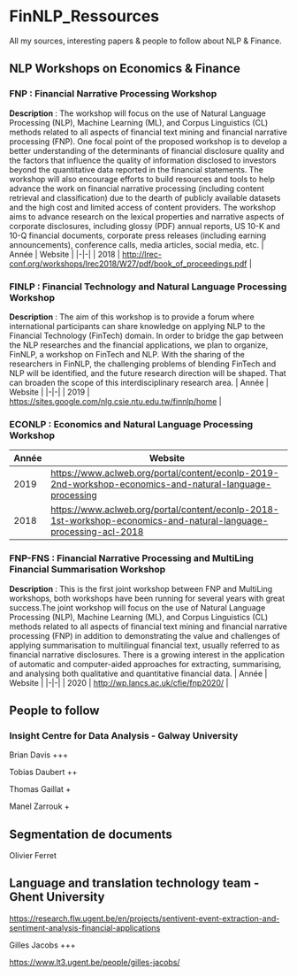 # FinNLP_Ressources
All my sources, interesting papers &amp; people to follow about NLP &amp; Finance.

## NLP Workshops on Economics & Finance 
### FNP : Financial Narrative Processing Workshop
**Description** : The workshop will focus on the use of Natural Language Processing (NLP), Machine Learning (ML), and Corpus Linguistics (CL) methods related to all aspects of financial text mining and financial narrative processing (FNP). One focal point of the proposed workshop is to develop a better understanding of the determinants of financial disclosure quality and the factors that influence the quality of information disclosed to investors beyond the quantitative data reported in the financial statements. The workshop will also encourage efforts to build resources and tools to help advance the work on financial narrative processing (including content retrieval and classification) due to the dearth of publicly available datasets and the high cost and limited access of content providers. The workshop aims to advance research on the lexical properties and narrative aspects of corporate disclosures, including glossy (PDF) annual reports, US 10-K and 10-Q financial documents, corporate press releases (including earning announcements), conference calls, media articles, social media, etc.
| Année | Website |
|-|-|
| 2018 | http://lrec-conf.org/workshops/lrec2018/W27/pdf/book_of_proceedings.pdf |

### FINLP : Financial Technology and Natural Language Processing Workshop
**Description** : The aim of this workshop is to provide a forum where international participants can share knowledge on applying NLP to the Financial Technology (FinTech) domain. In order to bridge the gap between the NLP researches and the financial applications, we plan to organize, FinNLP, a workshop on FinTech and NLP. With the sharing of the researchers in FinNLP, the challenging problems of blending FinTech and NLP will be identified, and the future research direction will be shaped. That can broaden the scope of this interdisciplinary research area.
| Année | Website |
|-|-|
| 2019 | https://sites.google.com/nlg.csie.ntu.edu.tw/finnlp/home |

### ECONLP : Economics and Natural Language Processing Workshop
| Année | Website |
|-|-|
| 2019 | https://www.aclweb.org/portal/content/econlp-2019-2nd-workshop-economics-and-natural-language-processing |
| 2018 | https://www.aclweb.org/portal/content/econlp-2018-1st-workshop-economics-and-natural-language-processing-acl-2018 |

### FNP-FNS : Financial Narrative Processing and MultiLing Financial Summarisation Workshop
**Description** : This is the first joint workshop between FNP and MultiLing workshops, both workshops have been running for several years with great success.The joint workshop will focus on the use of Natural Language Processing (NLP), Machine Learning (ML), and Corpus Linguistics (CL) methods related to all aspects of financial text mining and financial narrative processing (FNP) in addition to demonstrating the value and challenges of applying summarisation to multilingual financial text, usually referred to as financial narrative disclosures. There is a growing interest in the application of automatic and computer-aided approaches for extracting, summarising, and analysing both qualitative and quantitative financial data.
| Année | Website |
|-|-|
| 2020 | http://wp.lancs.ac.uk/cfie/fnp2020/ |


## People to follow
### Insight Centre for Data Analysis - Galway University
Brian Davis +++

Tobias Daubert ++

Thomas Gaillat +

Manel Zarrouk +


## Segmentation de documents
Olivier Ferret

## Language and translation technology team - Ghent University
https://research.flw.ugent.be/en/projects/sentivent-event-extraction-and-sentiment-analysis-financial-applications

Gilles Jacobs +++

  https://www.lt3.ugent.be/people/gilles-jacobs/
